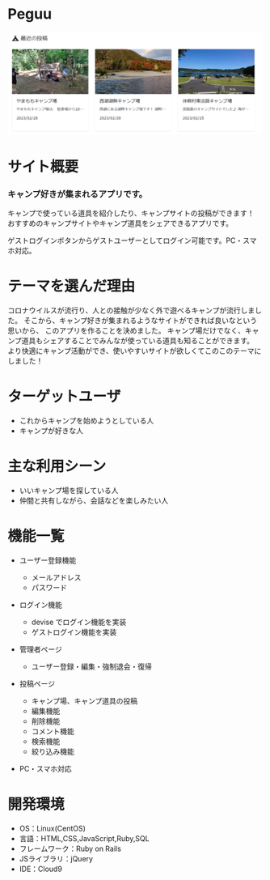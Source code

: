 # Peguu

![サイト写真](/app/assets/images/readme.png)

# サイト概要

### キャンプ好きが集まれるアプリです。

キャンプで使っている道具を紹介したり、キャンプサイトの投稿ができます！
おすすめのキャンプサイトやキャンプ道具をシェアできるアプリです。


ゲストログインボタンからゲストユーザーとしてログイン可能です。PC・スマホ対応。


# テーマを選んだ理由

コロナウイルスが流行り、人との接触が少なく外で遊べるキャンプが流行しました。
そこから、キャンプ好きが集まれるようなサイトができれば良いなという思いから、
このアプリを作ることを決めました。
キャンプ場だけでなく、キャンプ道具もシェアすることでみんなが使っている道具も知ることができます。
より快適にキャンプ活動ができ、使いやすいサイトが欲しくてこのこのテーマにしました！


# ターゲットユーザ

- これからキャンプを始めようとしている人
- キャンプが好きな人


# 主な利用シーン

- いいキャンプ場を探している人
- 仲間と共有しながら、会話などを楽しみたい人

# 機能一覧

- ユーザー登録機能

  - メールアドレス
  - パスワード

- ログイン機能

  - devise でログイン機能を実装
  - ゲストログイン機能を実装

- 管理者ページ

  - ユーザー登録・編集・強制退会・復帰

- 投稿ページ

  - キャンプ場、キャンプ道具の投稿
  - 編集機能
  - 削除機能
  - コメント機能
  - 検索機能
  - 絞り込み機能

- PC・スマホ対応


# 開発環境
- OS：Linux(CentOS)
- 言語：HTML,CSS,JavaScript,Ruby,SQL
- フレームワーク：Ruby on Rails
- JSライブラリ：jQuery
- IDE：Cloud9
